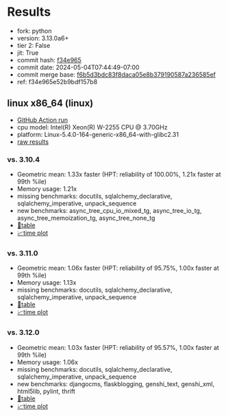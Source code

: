 # Results

- fork: python
- version: 3.13.0a6+
- tier 2: False
- jit: True
- commit hash: [f34e965](https://github.com/python/cpython/commit/f34e965)
- commit date: 2024-05-04T07:44:49-07:00
- commit merge base: [f6b5d3bdc83f8daca05e8b379190587a236585ef](https://github.com/python/cpython/commit/f6b5d3bdc83f8daca05e8b379190587a236585ef)
- ref: f34e965e52b9bdf157b8

## linux x86_64 (linux)

- [GitHub Action run](https://github.com/faster-cpython/benchmarking/actions/runs/8951900451)
- cpu model: Intel(R) Xeon(R) W-2255 CPU @ 3.70GHz
- platform: Linux-5.4.0-164-generic-x86_64-with-glibc2.31
- [raw results](bm-20240504-linux-x86_64-python-f34e965e52b9bdf157b8-3.13.0a6%2B-f34e965.json)

### vs. 3.10.4

- Geometric mean: 1.33x faster (HPT: reliability of 100.00%, 1.21x faster at 99th %ile)
- Memory usage: 1.21x
- missing benchmarks: docutils, sqlalchemy_declarative, sqlalchemy_imperative, unpack_sequence
- new benchmarks: async_tree_cpu_io_mixed_tg, async_tree_io_tg, async_tree_memoization_tg, async_tree_none_tg
- [📄table](bm-20240504-linux-x86_64-python-f34e965e52b9bdf157b8-3.13.0a6%2B-f34e965-vs-3.10.4.md)
- [📈time plot](bm-20240504-linux-x86_64-python-f34e965e52b9bdf157b8-3.13.0a6%2B-f34e965-vs-3.10.4.png)

### vs. 3.11.0

- Geometric mean: 1.06x faster (HPT: reliability of 95.75%, 1.00x faster at 99th %ile)
- Memory usage: 1.13x
- missing benchmarks: docutils, sqlalchemy_declarative, sqlalchemy_imperative, unpack_sequence
- [📄table](bm-20240504-linux-x86_64-python-f34e965e52b9bdf157b8-3.13.0a6%2B-f34e965-vs-3.11.0.md)
- [📈time plot](bm-20240504-linux-x86_64-python-f34e965e52b9bdf157b8-3.13.0a6%2B-f34e965-vs-3.11.0.png)

### vs. 3.12.0

- Geometric mean: 1.03x faster (HPT: reliability of 95.57%, 1.00x faster at 99th %ile)
- Memory usage: 1.06x
- missing benchmarks: docutils, sqlalchemy_declarative, sqlalchemy_imperative, unpack_sequence
- new benchmarks: djangocms, flaskblogging, genshi_text, genshi_xml, html5lib, pylint, thrift
- [📄table](bm-20240504-linux-x86_64-python-f34e965e52b9bdf157b8-3.13.0a6%2B-f34e965-vs-3.12.0.md)
- [📈time plot](bm-20240504-linux-x86_64-python-f34e965e52b9bdf157b8-3.13.0a6%2B-f34e965-vs-3.12.0.png)

